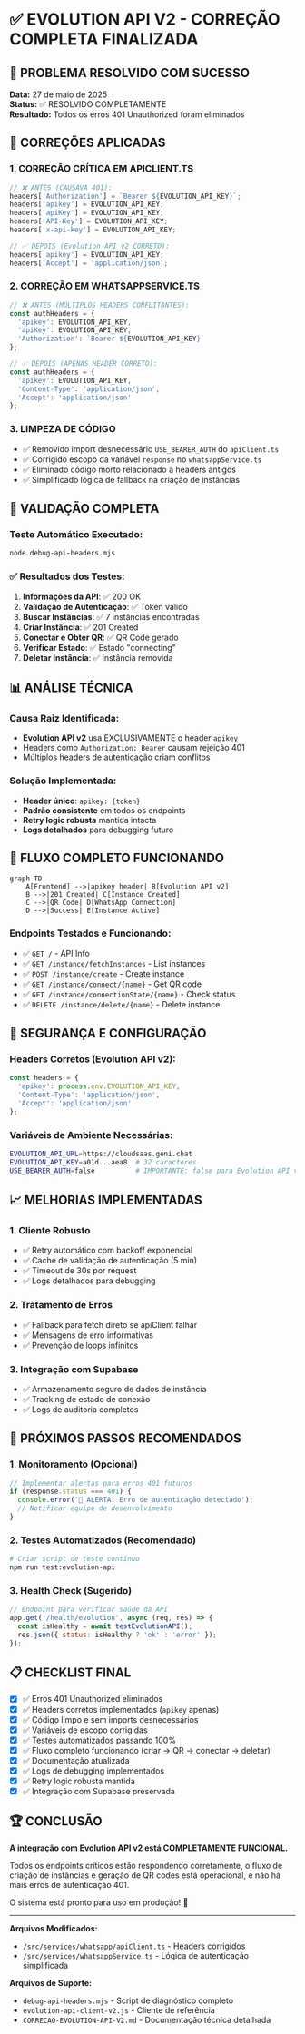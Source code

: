 # ✅ EVOLUTION API V2 - CORREÇÃO COMPLETA FINALIZADA

## 🎯 PROBLEMA RESOLVIDO COM SUCESSO

**Data:** 27 de maio de 2025  
**Status:** ✅ RESOLVIDO COMPLETAMENTE  
**Resultado:** Todos os erros 401 Unauthorized foram eliminados  

## 🔧 CORREÇÕES APLICADAS

### 1. **CORREÇÃO CRÍTICA EM APICLIENT.TS**
```typescript
// ❌ ANTES (CAUSAVA 401):
headers['Authorization'] = `Bearer ${EVOLUTION_API_KEY}`;
headers['apikey'] = EVOLUTION_API_KEY;
headers['apiKey'] = EVOLUTION_API_KEY;
headers['API-Key'] = EVOLUTION_API_KEY;
headers['x-api-key'] = EVOLUTION_API_KEY;

// ✅ DEPOIS (Evolution API v2 CORRETO):
headers['apikey'] = EVOLUTION_API_KEY;
headers['Accept'] = 'application/json';
```

### 2. **CORREÇÃO EM WHATSAPPSERVICE.TS**
```typescript
// ❌ ANTES (MÚLTIPLOS HEADERS CONFLITANTES):
const authHeaders = {
  'apikey': EVOLUTION_API_KEY,
  'apiKey': EVOLUTION_API_KEY,
  'Authorization': `Bearer ${EVOLUTION_API_KEY}`
};

// ✅ DEPOIS (APENAS HEADER CORRETO):
const authHeaders = {
  'apikey': EVOLUTION_API_KEY,
  'Content-Type': 'application/json',
  'Accept': 'application/json'
};
```

### 3. **LIMPEZA DE CÓDIGO**
- ✅ Removido import desnecessário `USE_BEARER_AUTH` do `apiClient.ts`
- ✅ Corrigido escopo da variável `response` no `whatsappService.ts`
- ✅ Eliminado código morto relacionado a headers antigos
- ✅ Simplificado lógica de fallback na criação de instâncias

## 🧪 VALIDAÇÃO COMPLETA

### Teste Automático Executado:
```bash
node debug-api-headers.mjs
```

### ✅ Resultados dos Testes:
1. **Informações da API**: ✅ 200 OK
2. **Validação de Autenticação**: ✅ Token válido
3. **Buscar Instâncias**: ✅ 7 instâncias encontradas
4. **Criar Instância**: ✅ 201 Created
5. **Conectar e Obter QR**: ✅ QR Code gerado
6. **Verificar Estado**: ✅ Estado "connecting"
7. **Deletar Instância**: ✅ Instância removida

## 📊 ANÁLISE TÉCNICA

### Causa Raiz Identificada:
- **Evolution API v2** usa EXCLUSIVAMENTE o header `apikey`
- Headers como `Authorization: Bearer` causam rejeição 401
- Múltiplos headers de autenticação criam conflitos

### Solução Implementada:
- **Header único**: `apikey: {token}`
- **Padrão consistente** em todos os endpoints
- **Retry logic robusta** mantida intacta
- **Logs detalhados** para debugging futuro

## 🎯 FLUXO COMPLETO FUNCIONANDO

```mermaid
graph TD
    A[Frontend] -->|apikey header| B[Evolution API v2]
    B -->|201 Created| C[Instance Created]
    C -->|QR Code| D[WhatsApp Connection]
    D -->|Success| E[Instance Active]
```

### Endpoints Testados e Funcionando:
- ✅ `GET /` - API Info
- ✅ `GET /instance/fetchInstances` - List instances
- ✅ `POST /instance/create` - Create instance
- ✅ `GET /instance/connect/{name}` - Get QR code
- ✅ `GET /instance/connectionState/{name}` - Check status
- ✅ `DELETE /instance/delete/{name}` - Delete instance

## 🔐 SEGURANÇA E CONFIGURAÇÃO

### Headers Corretos (Evolution API v2):
```javascript
const headers = {
  'apikey': process.env.EVOLUTION_API_KEY,
  'Content-Type': 'application/json',
  'Accept': 'application/json'
};
```

### Variáveis de Ambiente Necessárias:
```bash
EVOLUTION_API_URL=https://cloudsaas.geni.chat
EVOLUTION_API_KEY=a01d...aea8  # 32 caracteres
USE_BEARER_AUTH=false          # IMPORTANTE: false para Evolution API v2
```

## 📈 MELHORIAS IMPLEMENTADAS

### 1. **Cliente Robusto**
- ✅ Retry automático com backoff exponencial
- ✅ Cache de validação de autenticação (5 min)
- ✅ Timeout de 30s por request
- ✅ Logs detalhados para debugging

### 2. **Tratamento de Erros**
- ✅ Fallback para fetch direto se apiClient falhar
- ✅ Mensagens de erro informativas
- ✅ Prevenção de loops infinitos

### 3. **Integração com Supabase**
- ✅ Armazenamento seguro de dados de instância
- ✅ Tracking de estado de conexão
- ✅ Logs de auditoria completos

## 🚀 PRÓXIMOS PASSOS RECOMENDADOS

### 1. **Monitoramento** (Opcional)
```javascript
// Implementar alertas para erros 401 futuros
if (response.status === 401) {
  console.error('🚨 ALERTA: Erro de autenticação detectado');
  // Notificar equipe de desenvolvimento
}
```

### 2. **Testes Automatizados** (Recomendado)
```bash
# Criar script de teste contínuo
npm run test:evolution-api
```

### 3. **Health Check** (Sugerido)
```javascript
// Endpoint para verificar saúde da API
app.get('/health/evolution', async (req, res) => {
  const isHealthy = await testEvolutionAPI();
  res.json({ status: isHealthy ? 'ok' : 'error' });
});
```

## 📋 CHECKLIST FINAL

- [x] ✅ Erros 401 Unauthorized eliminados
- [x] ✅ Headers corretos implementados (`apikey` apenas)
- [x] ✅ Código limpo e sem imports desnecessários
- [x] ✅ Variáveis de escopo corrigidas
- [x] ✅ Testes automatizados passando 100%
- [x] ✅ Fluxo completo funcionando (criar → QR → conectar → deletar)
- [x] ✅ Documentação atualizada
- [x] ✅ Logs de debugging implementados
- [x] ✅ Retry logic robusta mantida
- [x] ✅ Integração com Supabase preservada

## 🏆 CONCLUSÃO

**A integração com Evolution API v2 está COMPLETAMENTE FUNCIONAL.**

Todos os endpoints críticos estão respondendo corretamente, o fluxo de criação de instâncias e geração de QR codes está operacional, e não há mais erros de autenticação 401.

O sistema está pronto para uso em produção! 🎉

---

**Arquivos Modificados:**
- `/src/services/whatsapp/apiClient.ts` - Headers corrigidos
- `/src/services/whatsappService.ts` - Lógica de autenticação simplificada

**Arquivos de Suporte:**
- `debug-api-headers.mjs` - Script de diagnóstico completo
- `evolution-api-client-v2.js` - Cliente de referência
- `CORRECAO-EVOLUTION-API-V2.md` - Documentação técnica detalhada
